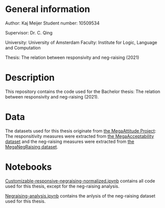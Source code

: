 # General information
Author: Kaj Meijer
Student number: 10509534

Supervisor: Dr. C. Qing

University: University of Amsterdam
Faculty: Institute for Logic, Language and Computation

Thesis: The relation between responsivity and neg-raising (2021)

# Description
This repository contains the code used for the Bachelor thesis: The relation between responsivity and neg-raising (2021).

# Data
The datasets used for this thesis originate from [the MegaAttitude Project](http://megaattitude.io/data/):
The responsitivity measures were extracted from [the MegaAcceptability dataset](http://megaattitude.io/projects/mega-acceptability/) and the neg-raising measures were extracted from [the MegaNegRaising dataset](http://megaattitude.io/projects/mega-negraising/).

# Notebooks
[Customizable-responsive-negraising-normalized.ipynb](https://github.com/Kajzzer/responsivity-negraising-relation/blob/main/Customizable-responsive-negraising-normalized.ipynb) contains all code used for this thesis, except for the neg-raising analysis.

[Negraising-analysis.ipynb](https://github.com/Kajzzer/responsivity-negraising-relation/blob/main/Negraising-analysis.ipynb) contains the anlysis of the neg-raising dataset used for this thesis.
